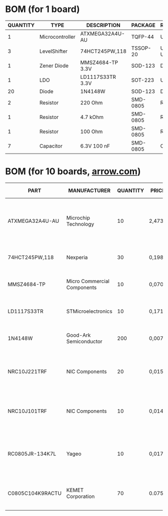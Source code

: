 # BOM (for 1 board)
|QUANTITY|TYPE|DESCRIPTION|PACKAGE|Reference|
|--------|----|-----------|-------|---------|
|1|Microcontroller|ATXMEGA32A4U-AU|TQFP-44|U1|
|3|LevelShifter|74HCT245PW,118|TSSOP-20|U2, U3, U4|
|1|Zener Diode|MMSZ4684-TP 3.3V|SOD-123|D21|
|1|LDO|LD1117S33TR 3.3V|SOT-223|U5|
|20|Diode|1N4148W|SOD-123|D1 - D16|
|2|Resistor|220 Ohm|SMD-0805|R1, R2|
|1|Resistor|4.7 kOhm|SMD-0805|R5|
|1|Resistor|100 Ohm|SMD-0805|R3|
|7|Capacitor|6.3V 100 nF|SMD-0805|C1 - C7|

# BOM (for 10 boards, [arrow.com](https://www.arrow.com))
|PART|MANUFACTURER|QUANTITY|PRICE|PRICE TOTAL|DESCRIPTION|DETAILS|
|----|------------|--------|-----|-----------|-----------|-------|
|ATXMEGA32A4U-AU|Microchip Technology|10|2,4737|24,737|MCU 8-bit/16-bit XMEGA AVR RISC 32KB Flash 1.8V/2.5V/3.3V 44-Pin TQFP|https://www.arrow.com/en/products/atxmega32a4u-au/microchip-technology|
|74HCT245PW,118|Nexperia|30|0,1985|5,955|Bus XCVR Single 8-CH 3-ST 20-Pin TSSOP T/R|https://www.arrow.com/products/74hct245pw118/nexperia|
|MMSZ4684-TP|Micro Commercial Components|10|0,0708|0,708|Diode Zener Single 3.3V 5% 500mW 2-Pin SOD-123 T/R|https://www.arrow.com/products/mmsz4684-tp/micro-commercial-components|
|LD1117S33TR|STMicroelectronics|10|0,1713|1,713|LDO Regulator Pos 3.3V 1.3A 4-Pin(3+Tab) SOT-223 T/R|https://www.arrow.com/products/ld1117s33tr/stmicroelectronics|
|1N4148W|Good-Ark Semiconductor|200|0,0075|1,5|Diode Switching 75V 0.15A 2-Pin SOD-123|https://www.arrow.com/products/1n4148w/good-ark-semiconductor|
|NRC10J221TRF|NIC Components|20|0,0159|0,318|Res Thick Film 0805 220 Ohm 5% 0.125W(1/8W) ±200ppm/°C Pad SMD T/R|https://www.arrow.com/products/nrc10j221trf/nic-components|
|NRC10J101TRF|NIC Components|10|0,0141|0,141|Res Thick Film 0805 100 Ohm 5% 0.125W(1/8W) ±200ppm/°C Pad SMD T/R|https://www.arrow.com/products/nrc10j101trf/nic-components|
|RC0805JR-134K7L|Yageo|10|0,0175|0,175|Res Thick Film 0805 4.7K Ohm 5% 0.125W(1/8W) ±100ppm/°C Epoxy Pad SMD T/R|https://www.arrow.com/products/rc0805jr-134k7l/yageo|
|C0805C104K9RACTU|KEMET Corporation|70|0.0759|2.277|Cap Ceramic 0.1uF 6.3V X7R 10% Pad SMD 0805 125°C T/R|https://www.arrow.com/en/products/c0805c104k9ractu/kemet-corporation|
